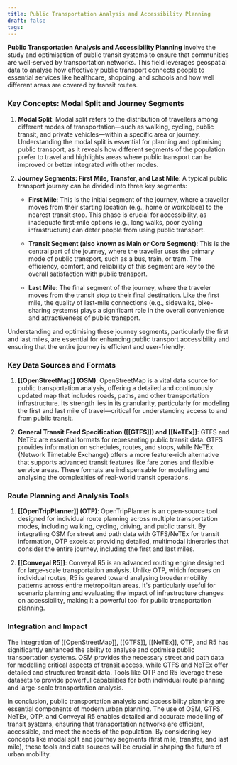 ```yaml
---
title: Public Transportation Analysis and Accessibility Planning
draft: false
tags:
---
```

 

**Public Transportation Analysis and Accessibility Planning** involve the study and optimisation of public transit systems to ensure that communities are well-served by transportation networks. This field leverages geospatial data to analyse how effectively public transport connects people to essential services like healthcare, shopping, and schools and how well different areas are covered by transit routes.


### **Key Concepts: Modal Split and Journey Segments**

1. **Modal Split**: 
   Modal split refers to the distribution of travellers among different modes of transportation—such as walking, cycling, public transit, and private vehicles—within a specific area or journey. Understanding the modal split is essential for planning and optimising public transport, as it reveals how different segments of the population prefer to travel and highlights areas where public transport can be improved or better integrated with other modes.

2. **Journey Segments: First Mile, Transfer, and Last Mile**:
   A typical public transport journey can be divided into three key segments:

   - **First Mile**: This is the initial segment of the journey, where a traveller moves from their starting location (e.g., home or workplace) to the nearest transit stop. This phase is crucial for accessibility, as inadequate first-mile options (e.g., long walks, poor cycling infrastructure) can deter people from using public transport.
   
   - **Transit Segment (also known as Main or Core Segment)**: This is the central part of the journey, where the traveller uses the primary mode of public transport, such as a bus, train, or tram. The efficiency, comfort, and reliability of this segment are key to the overall satisfaction with public transport.
   
   - **Last Mile**: The final segment of the journey, where the traveler moves from the transit stop to their final destination. Like the first mile, the quality of last-mile connections (e.g., sidewalks, bike-sharing systems) plays a significant role in the overall convenience and attractiveness of public transport.

Understanding and optimising these journey segments, particularly the first and last miles, are essential for enhancing public transport accessibility and ensuring that the entire journey is efficient and user-friendly.

### **Key Data Sources and Formats**

1. **[[OpenStreetMap]] (OSM)**:
   OpenStreetMap is a vital data source for public transportation analysis, offering a detailed and continuously updated map that includes roads, paths, and other transportation infrastructure. Its strength lies in its granularity, particularly for modeling the first and last mile of travel—critical for understanding access to and from public transit.

2. **General Transit Feed Specification ([[GTFS]]) and [[NeTEx]]**:
   GTFS and NeTEx are essential formats for representing public transit data. GTFS provides information on schedules, routes, and stops, while NeTEx (Network Timetable Exchange) offers a more feature-rich alternative that supports advanced transit features like fare zones and flexible service areas. These formats are indispensable for modelling and analysing the complexities of real-world transit operations.

### **Route Planning and Analysis Tools**

1. **[[OpenTripPlanner]] (OTP)**:
   OpenTripPlanner is an open-source tool designed for individual route planning across multiple transportation modes, including walking, cycling, driving, and public transit. By integrating OSM for street and path data with GTFS/NeTEx for transit information, OTP excels at providing detailed, multimodal itineraries that consider the entire journey, including the first and last miles.

2. **[[Conveyal R5]]**:
   Conveyal R5 is an advanced routing engine designed for large-scale transportation analysis. Unlike OTP, which focuses on individual routes, R5 is geared toward analysing broader mobility patterns across entire metropolitan areas. It's particularly useful for scenario planning and evaluating the impact of infrastructure changes on accessibility, making it a powerful tool for public transportation planning.

### **Integration and Impact**

The integration of [[OpenStreetMap]], [[GTFS]], [[NeTEx]], OTP, and R5 has significantly enhanced the ability to analyse and optimise public transportation systems. OSM provides the necessary street and path data for modelling critical aspects of transit access, while GTFS and NeTEx offer detailed and structured transit data. Tools like OTP and R5 leverage these datasets to provide powerful capabilities for both individual route planning and large-scale transportation analysis.

In conclusion, public transportation analysis and accessibility planning are essential components of modern urban planning. The use of OSM, GTFS, NeTEx, OTP, and Conveyal R5 enables detailed and accurate modelling of transit systems, ensuring that transportation networks are efficient, accessible, and meet the needs of the population. By considering key concepts like modal split and journey segments (first mile, transfer, and last mile), these tools and data sources will be crucial in shaping the future of urban mobility.